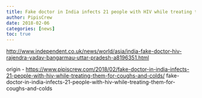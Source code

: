 ```yaml
---
title: Fake doctor in India infects 21 people with HIV while treating them for coughs and colds
author: PipisCrew
date: 2018-02-06
categories: [news]
toc: true
---
```


http://www.independent.co.uk/news/world/asia/india-fake-doctor-hiv-rajendra-yadav-bangarmau-uttar-pradesh-a8196351.html

origin - https://www.pipiscrew.com/2018/02/fake-doctor-in-india-infects-21-people-with-hiv-while-treating-them-for-coughs-and-colds/ fake-doctor-in-india-infects-21-people-with-hiv-while-treating-them-for-coughs-and-colds